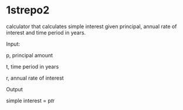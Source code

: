 # 1strepo2


calculator that calculates simple interest given principal, annual rate of interest and time period in years.  

Input:  

   p, principal amount  
   
   t, time period in years  
   
   r, annual rate of interest  
   
Output  

   simple interest = p*t*r  
   
   
   
